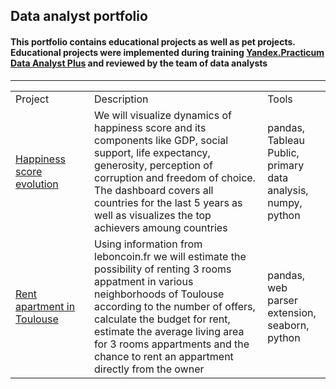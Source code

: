 ## Data analyst portfolio
#### This portfolio contains educational projects as well as pet projects. Educational projects were implemented during training <a href="https://practicum.yandex.ru/promo/long-courses/data-analyst">Yandex.Practicum Data Analyst Plus</a> and reviewed by the team of data analysts
 <hr>

<table width=100% valign=top >
  <tr>
    <td width=25%>Project</td>
    <td>Description</td>
    <td width=20%>Tools</td>
  </tr>
  <tr>
    <td><a href="https://github.com/EkaterinaTerentyeva/data_analyst_portfolio/tree/main/01_Evolution_of_the_happiness_score">Happiness score evolution</a></td>
    <td>We will visualize dynamics of happiness score and its components like GDP, social support, life expectancy, generosity, perception of corruption and freedom of choice. The dashboard covers all countries for the last 5 years as well as visualizes the top achievers amoung countries</td>
    <td>pandas, Tableau Public, primary data analysis, numpy, python</td>
  </tr>
        <tr>
    <td><a href="https://github.com/EkaterinaTerentyeva/data_analyst_portfolio/tree/main/02_Rent_appartment_Toulouse">Rent apartment in Toulouse</a></td>
    <td>Using information from leboncoin.fr we will estimate the possibility of renting 3 rooms appatment in various neighborhoods of Toulouse according to the number of offers, calculate the budget for rent, estimate the average living area for 3 rooms appartments and  the chance to rent an appartment directly from the owner</td>
    <td>pandas, web parser extension, seaborn, python</td>
  </tr>

